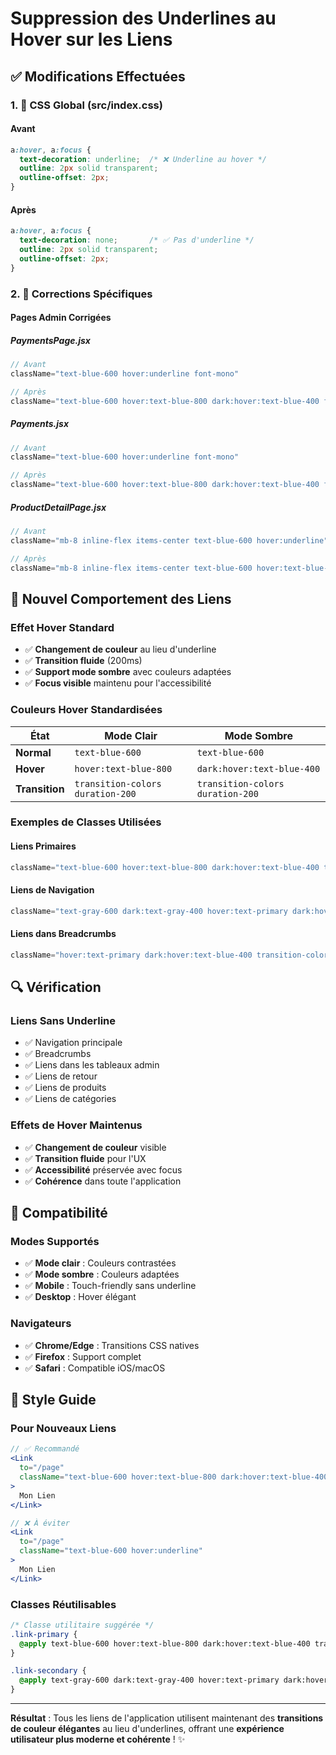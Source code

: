 # Suppression des Underlines au Hover sur les Liens

## ✅ **Modifications Effectuées**

### **1. 🎨 CSS Global (src/index.css)**

#### **Avant**
```css
a:hover, a:focus {
  text-decoration: underline;  /* ❌ Underline au hover */
  outline: 2px solid transparent;
  outline-offset: 2px;
}
```

#### **Après**
```css
a:hover, a:focus {
  text-decoration: none;       /* ✅ Pas d'underline */
  outline: 2px solid transparent;
  outline-offset: 2px;
}
```

### **2. 🔧 Corrections Spécifiques**

#### **Pages Admin Corrigées**

##### **PaymentsPage.jsx**
```jsx
// Avant
className="text-blue-600 hover:underline font-mono"

// Après
className="text-blue-600 hover:text-blue-800 dark:hover:text-blue-400 font-mono transition-colors duration-200"
```

##### **Payments.jsx**
```jsx
// Avant
className="text-blue-600 hover:underline font-mono"

// Après
className="text-blue-600 hover:text-blue-800 dark:hover:text-blue-400 font-mono transition-colors duration-200"
```

##### **ProductDetailPage.jsx**
```jsx
// Avant
className="mb-8 inline-flex items-center text-blue-600 hover:underline"

// Après
className="mb-8 inline-flex items-center text-blue-600 hover:text-blue-800 dark:hover:text-blue-400 transition-colors duration-200"
```

## 🎯 **Nouvel Comportement des Liens**

### **Effet Hover Standard**
- ✅ **Changement de couleur** au lieu d'underline
- ✅ **Transition fluide** (200ms)
- ✅ **Support mode sombre** avec couleurs adaptées
- ✅ **Focus visible** maintenu pour l'accessibilité

### **Couleurs Hover Standardisées**

| État | Mode Clair | Mode Sombre |
|------|------------|-------------|
| **Normal** | `text-blue-600` | `text-blue-600` |
| **Hover** | `hover:text-blue-800` | `dark:hover:text-blue-400` |
| **Transition** | `transition-colors duration-200` | `transition-colors duration-200` |

### **Exemples de Classes Utilisées**

#### **Liens Primaires**
```jsx
className="text-blue-600 hover:text-blue-800 dark:hover:text-blue-400 transition-colors duration-200"
```

#### **Liens de Navigation**
```jsx
className="text-gray-600 dark:text-gray-400 hover:text-primary dark:hover:text-blue-400 transition-colors"
```

#### **Liens dans Breadcrumbs**
```jsx
className="hover:text-primary dark:hover:text-blue-400 transition-colors"
```

## 🔍 **Vérification**

### **Liens Sans Underline**
- ✅ Navigation principale
- ✅ Breadcrumbs
- ✅ Liens dans les tableaux admin
- ✅ Liens de retour
- ✅ Liens de produits
- ✅ Liens de catégories

### **Effets de Hover Maintenus**
- ✅ **Changement de couleur** visible
- ✅ **Transition fluide** pour l'UX
- ✅ **Accessibilité** préservée avec focus
- ✅ **Cohérence** dans toute l'application

## 📱 **Compatibilité**

### **Modes Supportés**
- ✅ **Mode clair** : Couleurs contrastées
- ✅ **Mode sombre** : Couleurs adaptées
- ✅ **Mobile** : Touch-friendly sans underline
- ✅ **Desktop** : Hover élégant

### **Navigateurs**
- ✅ **Chrome/Edge** : Transitions CSS natives
- ✅ **Firefox** : Support complet
- ✅ **Safari** : Compatible iOS/macOS

## 🎨 **Style Guide**

### **Pour Nouveaux Liens**
```jsx
// ✅ Recommandé
<Link 
  to="/page" 
  className="text-blue-600 hover:text-blue-800 dark:hover:text-blue-400 transition-colors duration-200"
>
  Mon Lien
</Link>

// ❌ À éviter
<Link 
  to="/page" 
  className="text-blue-600 hover:underline"
>
  Mon Lien
</Link>
```

### **Classes Réutilisables**
```css
/* Classe utilitaire suggérée */
.link-primary {
  @apply text-blue-600 hover:text-blue-800 dark:hover:text-blue-400 transition-colors duration-200;
}

.link-secondary {
  @apply text-gray-600 dark:text-gray-400 hover:text-primary dark:hover:text-blue-400 transition-colors;
}
```

---

**Résultat** : Tous les liens de l'application utilisent maintenant des **transitions de couleur élégantes** au lieu d'underlines, offrant une **expérience utilisateur plus moderne et cohérente** ! ✨

